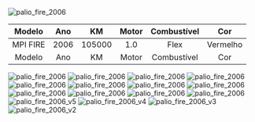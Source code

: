 ![palio_fire_2006](https://s2.glbimg.com/nz5X3ZksXasGFPtZ_gguc-tDf9w=/512x320/smart/e.glbimg.com/og/ed/f/original/2015/01/06/fiat-palio-fire.jpg)

|Modelo   |Ano    |KM       |Motor  |Combustível   |Cor      |
|:-------:|:-----:|:-------:|:-----:|:------------:|:-------:|
|MPI FIRE |2006   |105000   |1.0    |Flex          |Vermelho |
|Modelo   |Ano    |KM       |Motor  |Combustível   |Cor      |

![palio_fire_2006](https://i.imgur.com/xylhmzo.png)
![palio_fire_2006](https://img-us-2.trovit.com/img2br/U1p1l1Ci1k16F/U1p1l1Ci1k16F.1_11.jpg)
![palio_fire_2006](https://cdn.salaodocarro.com.br/_upload/carros/2019/08/20/fiat-palio-2006-vermelho-195350-0_thumb.jpg)
![palio_fire_2006](https://http2.mlstatic.com/palio-fire-2006-motor-14-flex--D_NQ_NP_886453-MLB41697103526_052020-F.jpg)
![palio_fire_2006](https://combustivel.app/imgs/t650/consumo-palio-elx-1-4-2.jpg)
![palio_fire_2006](https://encrypted-tbn0.gstatic.com/images?q=tbn%3AANd9GcR22LTpTIg0MSELz2gGlQDB4d5OL0G6VrSqJFsr6Lxs7ccqI7B3&usqp=CAU)
![palio_fire_2006](https://obusca.com.br/imganuncio/veiculos/260773/palio-fire-flex-vermelha-flex-manual-260773-obusca-8a060ec131466bb35818e0015c6e70ebg.jpg)
![palio_fire_2006](https://c20vacaria.com.br/iway/assets/uploads/oferta_v/img20200429145420013-21e029.jpg)
![palio_fire_2006](https://lh3.googleusercontent.com/proxy/Fk33f3OCW-qF60fpeeK_T5XZzHOaWDk8tIEDGU92PJK1EZBbS5t0uFijNj-nzZi4RSNl_mvTnSzPDyneW4Ohchk1df7rmAAJuDN-BQZOPNoTFQVQuIBIHc0GVfZEHAWX9ZG8yDenjAOoGdWa4BAdq6-dCwIM)
![palio_fire_2006](https://www.google.com/url?sa=i&url=https%3A%2F%2Fwww.meucarronovo.com.br%2Fcarros%2Ffiat%2Fpalio%2Fuf%2Fsp%2Fddd%2F11&psig=AOvVaw32U_VW2k8PTaoJ4euc1jFW&ust=1590991479199000&source=images&cd=vfe&ved=0CAIQjRxqFwoTCKjngKe33ekCFQAAAAAdAAAAABBm)
![palio_fire_2006](https://cdn.salaodocarro.com.br/_upload/carros/2019/05/15/fiat-palio-2006-vermelho-187356-1_thumb.jpg)
![palio_fire_2006](https://img.vmotors.com.br/vmotors-images/2020/2/14/24368100_637173064950527579.jpg?w=280&h=190&b=black&s=matted&q=90)
![palio_fire_2006_v5](https://i.imgur.com/z9HEQGU.png)
![palio_fire_2006_v4](https://i.imgur.com/UBoZ9qm.png)
![palio_fire_2006_v3](https://i.imgur.com/tH7MOEc.png)
![palio_fire_2006_v2](https://i.imgur.com/fYIraa2.png)
